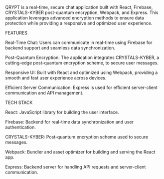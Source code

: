 
QRYPT is a real-time, secure chat application built with React, Firebase, CRYSTALS-KYBER post-quantum encryption, Webpack, and Express. This application leverages advanced encryption methods to ensure data protection while providing a responsive and optimized user experience.

FEATURES 

Real-Time Chat: Users can communicate in real-time using Firebase for backend support and seamless data synchronization.

Post-Quantum Encryption: The application integrates CRYSTALS-KYBER, a cutting-edge post-quantum encryption scheme, to secure user messages.

Responsive UI: Built with React and optimized using Webpack, providing a smooth and fast user experience across devices.

Efficient Server Communication: Express is used for efficient server-client communication and API management.

TECH STACK 

React: JavaScript library for building the user interface.

Firebase: Backend for real-time data synchronization and user authentication.

CRYSTALS-KYBER: Post-quantum encryption scheme used to secure messages.

Webpack: Bundler and asset optimizer for building and serving the React app.

Express: Backend server for handling API requests and server-client communication.
